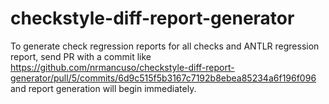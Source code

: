 # checkstyle-diff-report-generator

To generate check regression reports for all checks and ANTLR regression report,
send PR with a commit like https://github.com/nrmancuso/checkstyle-diff-report-generator/pull/5/commits/6d9c515f5b3167c7192b8ebea85234a6f196f096
and report generation will begin immediately.

